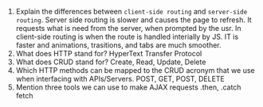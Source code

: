 1.  Explain the differences between `client-side routing` and `server-side routing`.
Server side routing is slower and causes the page to refresh. It requests what is need from the server, when prompted by the usr. In client-side routing is when the route is handled interially by JS. IT is faster and animations, trasitions, and tabs are much smoother.
1.  What does HTTP stand for?
HyperText Transfer Protocol
1.  What does CRUD stand for?
Create, Read, Update, Delete
1.  Which HTTP methods can be mapped to the CRUD acronym that we use when interfacing with APIs/Servers.
POST, GET, POST, DELETE
1.  Mention three tools we can use to make AJAX requests
.then, .catch fetch
